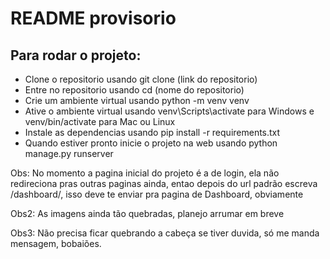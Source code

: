# README provisorio

## Para rodar o projeto:

* Clone o repositorio usando git clone (link do repositorio)
* Entre no repositorio usando cd (nome do repositorio)
* Crie um ambiente virtual usando python -m venv venv
* Ative o ambiente virtual usando venv\Scripts\activate para Windows e venv/bin/activate para Mac ou Linux
* Instale as dependencias usando pip install -r requirements.txt
* Quando estiver pronto inicie o projeto na web usando python manage.py runserver

Obs: No momento a pagina inicial do projeto é a de login, ela não redireciona pras outras paginas ainda, entao depois do url padrão escreva /dashboard/, isso deve te enviar pra pagina de Dashboard, obviamente

Obs2: As imagens ainda tão quebradas, planejo arrumar em breve

Obs3: Não precisa ficar quebrando a cabeça se tiver duvida, só me manda mensagem, bobaiões.
